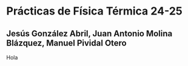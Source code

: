 # Prácticas de Física Térmica 24-25

## Jesús González Abril, Juan Antonio Molina Blázquez, Manuel Pividal Otero

Hola